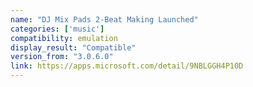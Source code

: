 ```yaml
---
name: "DJ Mix Pads 2-Beat Making Launched"
categories: ['music']
compatibility: emulation
display_result: "Compatible"
version_from: "3.0.6.0"
link: https://apps.microsoft.com/detail/9NBLGGH4P10D
---
```

